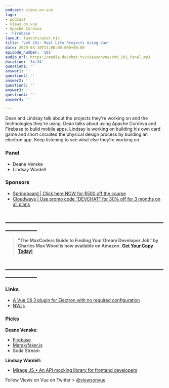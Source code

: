 ```yaml
---
podcast: views-on-vue
tags:
- podcast
- views_on_vue
- Apache Cordova
- 'Firebase '
layout: layouts/post.njk
title: 'VoV 101: Real Life Projects Using Vue'
date: 2020-03-10T11:00:00.000+00:00
episode_number: '101'
audio_url: https://media.devchat.tv/viewsonvue/VoV_101_Panel.mp3
duration: '34:34'
question1: ''
answer1: ''
question2: ''
answer2: ''
question3: ''
answer3: ''
question4: ''
answer4: ''

---
```

Dean and Lindsay talk about the projects they're working on and the technologies they're using. Dean talks about using Apache Cordova and Firebase to build mobile apps. Lindsay is working on building his own card game and short circuited the physical design process by building an electron app. Keep listening to see what else they're working on.

### **Panel**

* Deane Venske
* Lindsay Wardell

### **Sponsors**

* [Springboard | Click here NOW for $500 off the course](https://www.springboard.com/workshops/software-engineering-career-track/?utm_source=devchat&utm_medium=podcast&utm_campaign=viewsonvue)
* [Cloudways | Use promo code "DEVCHAT" for 30% off for 3 months on all plans](https://www.cloudways.com/en/?id=546951&chan=Devchat&data1=Vue-show&data2=Podcast-4)

## **____________________________________________________________**

> **"The MaxCoders Guide to Finding Your Dream Developer Job" by Charles Max Wood is now available on Amazon.**[ **Get Your Copy Today!**](https://www.amazon.com/gp/product/B081MBL5C9/ref=as_li_ss_tl?ie=UTF8&linkCode=sl1&tag=devchattv-20&linkId=9d61363241636e2546ef46abba198746&language=en_US)

## **____________________________________________________________**

### **Links**

* [A Vue Cli 3 plugin for Electron with no required configuration](https://github.com/nklayman/vue-cli-plugin-electron-builder)
* [NW.js](https://nwjs.io/)

### **Picks**

**Deane Venske:**

* [Firebase](https://firebase.google.com/)
* [Marak/faker.js](https://github.com/marak/Faker.js/)
* Soda Stream

**Lindsay Wardell:**

* [Mirage JS • An API mocking library for frontend developers](https://miragejs.com/)

Follow Views on Vue on Twitter > [@viewsonvue](https://twitter.com/viewsonvue)